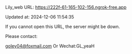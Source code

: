 Lily_web URL: https://222f-61-165-102-156.ngrok-free.app

Updated at: 2024-12-06 11:54:35

If you cannot open this URL, the server might be down.

Please contact: 

goley04@foxmail.com Or Wechat:GL_yeaH